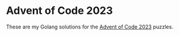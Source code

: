 # Advent of Code 2023

These are my Golang solutions for the [Advent of Code 2023](https://adventofcode.com/2023) puzzles. 

